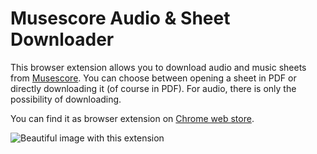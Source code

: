 # Musescore Audio & Sheet Downloader

This browser extension allows you to download audio and music sheets from [Musescore](https://musescore.com/). You can choose between opening a sheet in PDF or directly downloading it (of course in PDF). For audio, there is only the possibility of downloading.

You can find it as browser extension on [Chrome web store](https://notyetbutsoon).

<img src="https://raw.githubusercontent.com/ingui-n/musescore-downloader/master/screenshots/screenshot0.png" alt="Beautiful image with this extension"/>
